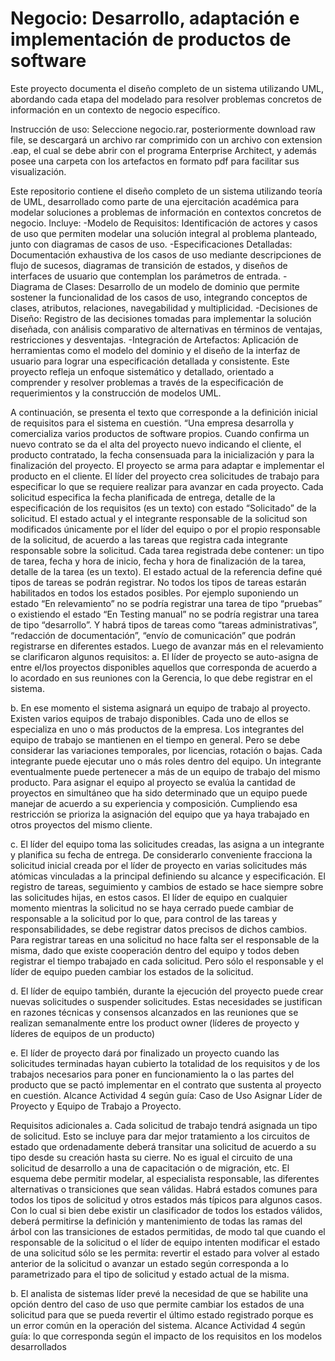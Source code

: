 # Negocio: Desarrollo, adaptación e implementación de productos de software
Este proyecto documenta el diseño completo de un sistema utilizando UML, abordando cada etapa del modelado para resolver problemas concretos de información en un contexto de negocio específico.

Instrucción de uso: Seleccione negocio.rar, posteriormente download raw file, se descargará un archivo rar comprimido con un archivo con extension .eap, el cual se debe abrir con el programa Enterprise Architect, y además posee una carpeta con los artefactos en formato pdf para facilitar sus visualización.

Este repositorio contiene el diseño completo de un sistema utilizando teoría de UML, desarrollado como parte de una ejercitación académica para modelar soluciones a problemas de información en contextos concretos de negocio. Incluye:
  -Modelo de Requisitos: Identificación de actores y casos de uso que permiten modelar una solución integral al problema planteado, junto con diagramas de casos de uso.
  -Especificaciones Detalladas: Documentación exhaustiva de los casos de uso mediante descripciones de flujo de sucesos, diagramas de transición de estados, y diseños de interfaces de usuario que contemplan los parámetros de entrada.
  -Diagrama de Clases: Desarrollo de un modelo de dominio que permite sostener la funcionalidad de los casos de uso, integrando conceptos de clases, atributos, relaciones, navegabilidad y multiplicidad.
  -Decisiones de Diseño: Registro de las decisiones tomadas para implementar la solución diseñada, con análisis comparativo de alternativas en términos de ventajas, restricciones y desventajas.
  -Integración de Artefactos: Aplicación de herramientas como el modelo del dominio y el diseño de la interfaz de usuario para lograr una especificación detallada y consistente.
Este proyecto refleja un enfoque sistemático y detallado, orientado a comprender y resolver problemas a través de la especificación de requerimientos y la construcción de modelos UML.

A continuación, se presenta el texto que corresponde a la definición inicial de requisitos para el sistema en cuestión.
“Una empresa desarrolla y comercializa varios productos de software propios. Cuando confirma un nuevo contrato se da el alta del proyecto nuevo indicando el cliente, el producto contratado, la fecha consensuada para la inicialización y
para la finalización del proyecto. El proyecto se arma para adaptar e implementar el producto en el cliente. El líder del proyecto crea solicitudes de trabajo para especificar lo que se requiere realizar para avanzar en cada proyecto. Cada
solicitud especifica la fecha planificada de entrega, detalle de la especificación de los requisitos (es un texto) con estado “Solicitado” de la solicitud. El estado actual y el integrante responsable de la solicitud son modificados únicamente por
el líder del equipo o por el propio responsable de la solicitud, de acuerdo a las tareas que registra cada integrante responsable sobre la solicitud. Cada tarea registrada debe contener: un tipo de tarea, fecha y hora de inicio, fecha y hora
de finalización de la tarea, detalle de la tarea (es un texto). El estado actual de la referencia define qué tipos de tareas se podrán registrar. No todos los tipos de tareas estarán habilitados en todos los estados posibles. Por ejemplo suponiendo
un estado “En relevamiento” no se podría registrar una tarea de tipo “pruebas” o existiendo el estado “En Testing manual” no se podría registrar una tarea de tipo “desarrollo”. Y habrá tipos de tareas como “tareas administrativas”,
“redacción de documentación”, “envío de comunicación” que podrán registrarse en diferentes estados.
Luego de avanzar más en el relevamiento se clarificaron algunos requisitos:
  a. El líder de proyecto se auto-asigna de entre el/los proyectos disponibles aquellos que corresponda de acuerdo a lo acordado en sus reuniones con la Gerencia, lo que debe registrar en el sistema.
  
  b. En ese momento el sistema asignará un equipo de trabajo al proyecto. Existen varios equipos de trabajo disponibles. Cada uno de ellos se especializa en uno o más productos de la empresa. Los integrantes del equipo de
  trabajo se mantienen en el tiempo en general. Pero se debe considerar las variaciones temporales, por licencias, rotación o bajas. Cada integrante puede ejecutar uno o más roles dentro del equipo. Un integrante eventualmente
  puede pertenecer a más de un equipo de trabajo del mismo producto. Para asignar el equipo al proyecto se evalúa la cantidad de proyectos en simultáneo que ha sido determinado que un equipo puede manejar de acuerdo a su
  experiencia y composición. Cumpliendo esa restricción se prioriza la asignación del equipo que ya haya trabajado en otros proyectos del mismo cliente.
  
  c. El líder del equipo toma las solicitudes creadas, las asigna a un integrante y planifica su fecha de entrega. De considerarlo conveniente fracciona la solicitud inicial creada por el líder de proyecto en varias solicitudes más
  atómicas vinculadas a la principal definiendo su alcance y especificación. El registro de tareas, seguimiento y cambios de estado se hace siempre sobre las solicitudes hijas, en estos casos. El líder de equipo en cualquier
  momento mientras la solicitud no se haya cerrado puede cambiar de responsable a la solicitud por lo que, para control de las tareas y responsabilidades, se debe registrar datos precisos de dichos cambios. Para registrar tareas en
  una solicitud no hace falta ser el responsable de la misma, dado que existe cooperación dentro del equipo y todos deben registrar el tiempo trabajado en cada solicitud. Pero sólo el responsable y el líder de equipo pueden cambiar
  los estados de la solicitud.
  
  d. El líder de equipo también, durante la ejecución del proyecto puede crear nuevas solicitudes o suspender solicitudes. Estas necesidades se justifican en razones técnicas y consensos alcanzados en las reuniones que se
  realizan semanalmente entre los product owner (líderes de proyecto y líderes de equipos de un producto)
  
  e. El líder de proyecto dará por finalizado un proyecto cuando las solicitudes terminadas hayan cubierto la totalidad de los requisitos y de los trabajos necesarios para poner en funcionamiento la o las partes del producto que se pactó
  implementar en el contrato que sustenta al proyecto en cuestión.
  Alcance Actividad 4 según guía: Caso de Uso Asignar Líder de Proyecto y Equipo de Trabajo a Proyecto.

  Requisitos adicionales
  a. Cada solicitud de trabajo tendrá asignada un tipo de solicitud. Esto se incluye para dar mejor tratamiento a los circuitos de estado que ordenadamente deberá transitar una solicitud de acuerdo a su tipo desde su creación hasta
  su cierre. No es igual el circuito de una solicitud de desarrollo a una de capacitación o de migración, etc. El esquema debe permitir modelar, al especialista responsable, las diferentes alternativas o transiciones que sean
  válidas. Habrá estados comunes para todos los tipos de solicitud y otros estados más típicos para algunos casos. Con lo cual si bien debe existir un clasificador de todos los estados válidos, deberá permitirse la definición y
  mantenimiento de todas las ramas del árbol con las transiciones de estados permitidas, de modo tal que cuando el responsable de la solicitud o el líder de equipo intenten modificar el estado de una solicitud sólo se les permita:
  revertir el estado para volver al estado anterior de la solicitud o avanzar un estado según corresponda a lo parametrizado para el tipo de solicitud y estado actual de la misma.
  
  b. El analista de sistemas líder prevé la necesidad de que se habilite una opción dentro del caso de uso que permite cambiar los estados de una solicitud para que se pueda revertir el último estado registrado porque es un error
  común en la operación del sistema.
  Alcance Actividad 4 según guía: lo que corresponda según el impacto de los requisitos en los modelos desarrollados
